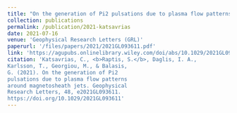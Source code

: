 ```yaml
---
title: "On the generation of Pi2 pulsations due to plasma flow patterns around magnetosheath jets"
collection: publications
permalink: /publication/2021-katsavrias
date: 2021-07-16
venue: 'Geophysical Research Letters (GRL)'
paperurl: '/files/papers/2021/2021GL093611.pdf'
link: 'https://agupubs.onlinelibrary.wiley.com/doi/abs/10.1029/2021GL093611'
citation: 'Katsavrias, C., <b>Raptis, S.</b>, Daglis, I. A.,
Karlsson, T., Georgiou, M., & Balasis,
G. (2021). On the generation of Pi2
pulsations due to plasma flow patterns
around magnetosheath jets. Geophysical
Research Letters, 48, e2021GL093611.
https://doi.org/10.1029/2021GL093611'
---
```

